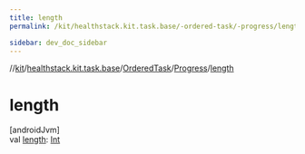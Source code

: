 ```yaml
---
title: length
permalink: /kit/healthstack.kit.task.base/-ordered-task/-progress/length.html

sidebar: dev_doc_sidebar
---
```

//[kit](../../../../kit.html)/[healthstack.kit.task.base](../../index.html)/[OrderedTask](../index.html)/[Progress](index.html)/[length](length.html)



# length



[androidJvm]\
val [length](length.html): [Int](https://kotlinlang.org/api/latest/jvm/stdlib/kotlin/-int/index.html)




